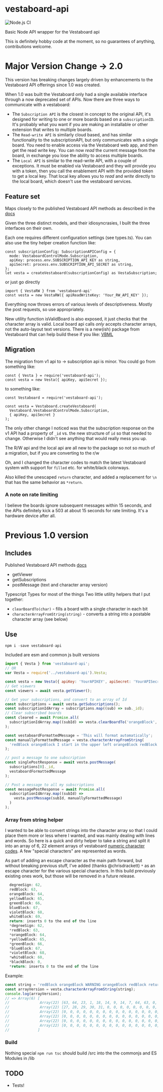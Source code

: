 # vestaboard-api

![Node.js CI](https://github.com/mark-thomas/vestaboard-api/workflows/Node.js%20CI/badge.svg?branch=main)

Basic Node API wrapper for the Vestaboard api

This is definitely hobby code at the moment, so no guarantees of anything,
contributions welcome.

# Major Version Change -> 2.0

This version has breaking changes largely driven by enhancements to the
Vestaboard API offerings since 1.0 was created.

When 1.0 was built the Vestaboard only had a single available interface through
a now deprecated set of APIs. Now there are three ways to communicate with a
vestaboard:

- The `Subscription API` is the closest in concept to the original API, it's
  designed for writing to one or more boards based on a `subscriptionID`. It's
  probably what you want if you are making an installable or other extension
  that writes to multiple boards.
- The `Read-write API` is similarly cloud based, and has similar functionality
  to the subscriptionAPI, but only communicates with a single board. You need to
  enable access via the Vestaboard web app, and then get the read write key. You
  can now _read_ the current message from the board, in exchange you lose the
  ability to access multiple boards.
- The `Local API` is similar to the read-write API, with a couple of exceptions.
  It must be enabled via Vestaboard and they will provide you with a token, then
  you call the enablement API with the provided token to get a local key. That
  local key allows you to _read_ and _write_ directly to the local board, which
  doesn't use the vestaboard services.

## Feature set

Maps closely to the published Vestaboard API methods as described in the
[docs](https://docs.vestaboard.com/docs/read-write-api/introduction)

Given the three distinct models, and their idiosyncrasies, I built the three
interfaces on their own.

Each one requires different configuration settings (see types.ts). You can also
use the tiny helper creation function like:

```
const subscriptionConfig: SubscriptionAPIConfig = {
  mode: VestaboardControlMode.Subscription,
  apiKey: process.env.SUBSCRIPTION_API_KEY as string,
  apiSecret: process.env.SUBSCRIPTION_API_SECRET as string,
};
let vesta = createVestaboard(subscriptionConfig) as VestaSubscription;
```

or just go directly

```
import { VestaRW } from 'vestaboard-api'
const vesta = new VestaRW({ apiReadWriteKey: 'Your_RW_API_KEY' });

```

Everything now throws errors of various levels of descriptiveness. Mostly the
post requests, so use appropriately.

New utility function isValidBoard is also exposed, it just checks that the
character array is valid. Local board api calls _only_ accepts character arrays,
not the auto-layout text versions. There is a new(ish) package from Vestaboard
that can help build these if you like:
[VBML](https://docs.vestaboard.com/docs/vbml/)

## Migration

The migration from v1 api to -> subscription api is minor.
You could go from something like:

```
const { Vesta } = require('vestaboard-api');
const vesta = new Vesta({ apiKey, apiSecret });

```

to something like:

```
const Vestaboard = require('vestaboard-api');

const vesta = Vestaboard.createVestaboard(
  Vestaboard.VestaboardControlMode.Subscription,
  { apiKey, apiSecret }
);
```

The only other change I noticed was that the subscription response on the
v1 API had a property of `_id` vs. the new structure of `id` so that needed to
change. Otherwise I didn't see anything that would really mess you up.

The R/W api and the local api are all new to the package so not so much of a
migration, but if you are converting to the r/w

Oh, and I changed the character codes to match the latest Vestaboard system with
support for `filled` etc. for white/black colorways.

Also killed the unescaped `return` character, and added a replacement for `\n`
that has the same behavior as `*return`.

### A note on rate limiting

I believe the boards ignore subsequent messages within 15 seconds, and the APIs
definitely kick a 503 at about 15 seconds for rate limiting. It's a hardware
device after all.

# Previous 1.0 version

## Includes

Published Vestaboard API methods [docs](https://docs.vestaboard.com/methods)

- getViewer
- getSubscriptions
- postMessage (text and character array version)

Typescript Types for most of the things
Two little utility helpers that I put together:

- `clearBoardTo(char)` - fills a board with a single character in each bit
- `characterArrayFromString(string)` - converts a string into a postable character array (see below)

## Use

```js
npm i -save vestaboard-api
```

Included are esm and common js built versions

```js
import { Vesta } from 'vestaboard-api';
// OR
var Vesta = require('../vestaboard-api').Vesta;

const vesta = new Vesta({ apiKey: 'YourAPIKEY', apiSecret: 'YourAPISecret' });
// Get viewers
const viewers = await vesta.getViewer();

// Get your subscriptions, and convert to an array of Id
const subscriptions = await vesta.getSubscriptions();
const subscriptionIdArray = subscriptions.map((sub) => sub._id);
// Clear subscribed boards
const cleared = await Promise.all(
  subscriptionIdArray.map((subId) => vesta.clearBoardTo('orangeBlock', subId))
);

const vestaboardFormattedMessage = 'This will format automatically';
const manuallyFormattedMessage = vesta.characterArrayFromString(
  'redBlock orangeBlock I start in the upper left orangeBlock redBlock return new line start here'
);

// post a message to one subscription
const singlePostResponse = await vesta.postMessage(
  subscriptions[0]._id,
  vestaboardFormattedMessage
);

// Post a message to all my subscriptions
const messagePostResponse = await Promise.all(
  subscriptionIdArray.map((subId) =>
    vesta.postMessage(subId, manuallyFormattedMessage)
  )
);
```

### Array from string helper

I wanted to be able to convert strings into the character array so that I could
place them more or less where I wanted, and was mainly dealing with lines and
words. So here is a quick and dirty helper to take a string and split it into an
array of 6, 22 element arrays of vestaboard [numeric character
codes](https://docs.vestaboard.com/characters). A few "special characters" are
represented as words.

As part of adding an escape character as the main path forward, but without
breaking previous stuff, I've added (thanks @chrisdrackett) `*` as an escape
character for the various special characters. In this build previously existing
ones work, but those will be removed in a future release.

```js
  degreeSign: 62,
  redBlock: 63,
  orangeBlock: 64,
  yellowBlock: 65,
  greenBlock: 66,
  blueBlock: 67,
  violetBlock: 68,
  whiteBlock: 69,
  return: inserts 0 to the end of the line
  *degreeSign: 62,
  *redBlock: 63,
  *orangeBlock: 64,
  *yellowBlock: 65,
  *greenBlock: 66,
  *blueBlock: 67,
  *violetBlock: 68,
  *whiteBlock: 60,
  *blackBlock: 0,
  *return: inserts 0 to the end of the line
```

Example:

```js
const string = 'redBlock orangeBlock WARNING orangeBlock redBlock return 12345';
const arrayVersion = vesta.characterArrayFromString(string);
console.log(arrayVersion);
// => Array(6) [
//              Array(22) [63, 64, 23, 1, 18, 14, 9, 14, 7, 64, 63, 0, 0, 0, 0, 0, 0, 0, 0, 0, 0, 0],
//              Array(22) [27, 28, 29, 30, 31, 0, 0, 0, 0, 0, 0, 0, 0, 0, 0, 0, 0, 0, 0, 0, 0, 0],
//              Array(22) [0, 0, 0, 0, 0, 0, 0, 0, 0, 0, 0, 0, 0, 0, 0, 0, 0, 0, 0, 0, 0, 0],
//              Array(22) [0, 0, 0, 0, 0, 0, 0, 0, 0, 0, 0, 0, 0, 0, 0, 0, 0, 0, 0, 0, 0, 0],
//              Array(22) [0, 0, 0, 0, 0, 0, 0, 0, 0, 0, 0, 0, 0, 0, 0, 0, 0, 0, 0, 0, 0, 0]
//              Array(22) [0, 0, 0, 0, 0, 0, 0, 0, 0, 0, 0, 0, 0, 0, 0, 0, 0, 0, 0, 0, 0, 0],
//             ]
```

### Build

Nothing special `npm run tsc` should build /src into the the commonjs and ES Modules in /lib

## TODO

- Tests!
